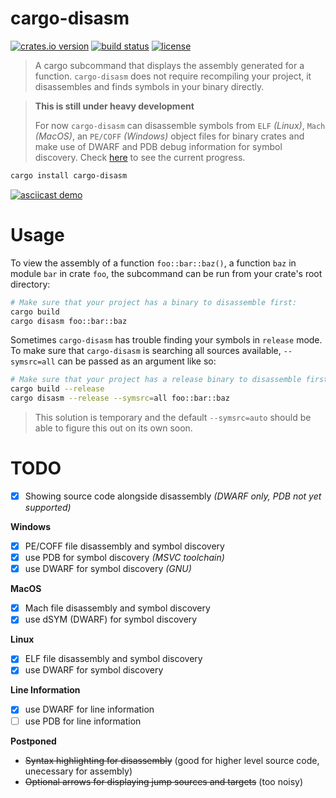cargo-disasm
============
[![crates.io version][crate-shield]][crate] [![build status][build-shield]][build-status] [![license][license-shield]][license]

> A cargo subcommand that displays the assembly generated for a function.
> `cargo-disasm` does not require recompiling your project, it disassembles
> and finds symbols in your binary directly.


> **This is still under heavy development**
>
> For now `cargo-disasm` can disassemble symbols from `ELF` *(Linux)*, `Mach` *(MacOS)*, an `PE/COFF` *(Windows)* object files
> for binary crates and make use of DWARF and PDB debug information for symbol discovery.
> Check [here](#todo) to see the current progress.

```sh
cargo install cargo-disasm
```

[![asciicast demo](https://asciinema.org/a/371231.svg)](https://asciinema.org/a/371231)

# Usage

To view the assembly of a function `foo::bar::baz()`, a function `baz` in module
`bar` in crate `foo`, the subcommand can be run from your crate's root directory:
```sh
# Make sure that your project has a binary to disassemble first:
cargo build
cargo disasm foo::bar::baz
```

Sometimes `cargo-disasm` has trouble finding your symbols in `release` mode. To make
sure that `cargo-disasm` is searching all sources available, `--symsrc=all` can be
passed as an argument like so:
```sh
# Make sure that your project has a release binary to disassemble first:
cargo build --release
cargo disasm --release --symsrc=all foo::bar::baz
```
> This solution is temporary and the default `--symsrc=auto` should
> be able to figure this out on its own soon.

# TODO
- [x] Showing source code alongside disassembly *(DWARF only, PDB not yet supported)*

**Windows**  
- [x] PE/COFF file disassembly and symbol discovery
- [x] use PDB for symbol discovery *(MSVC toolchain)*
- [x] use DWARF for symbol discovery *(GNU)*

**MacOS**  
- [x] Mach file disassembly and symbol discovery
- [x] use dSYM (DWARF) for symbol discovery

**Linux**  
- [x] ELF file disassembly and symbol discovery
- [x] use DWARF for symbol discovery

**Line Information**
- [x] use DWARF for line information
- [ ] use PDB for line information

**Postponed**
- ~~Syntax highlighting for disassembly~~ (good for higher level source code, unecessary for assembly)
- ~~Optional arrows for displaying jump sources and targets~~ (too noisy)

[crate]: https://crates.io/crates/cargo-disasm
[crate-shield]: https://img.shields.io/crates/v/cargo-disasm?style=flat-square
[build-shield]: https://img.shields.io/github/workflow/status/ExPixel/cargo-disasm/Test?style=flat-square
[build-status]: https://github.com/ExPixel/cargo-disasm/actions?query=workflow%3ATest
[license-shield]: https://img.shields.io/github/license/expixel/cargo-disasm?style=flat-square
[license]: https://github.com/ExPixel/cargo-disasm/blob/main/LICENSE.txt
